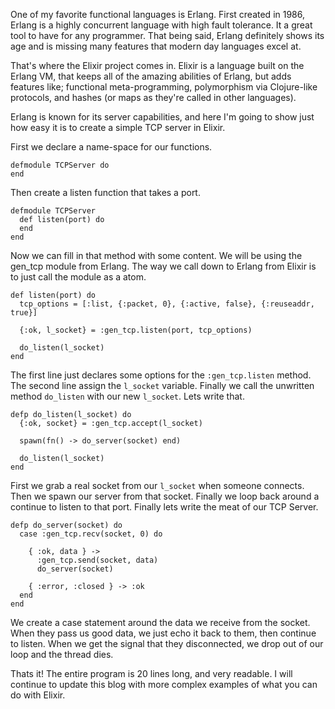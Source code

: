 One of my favorite functional languages is Erlang.  First created in 1986,
Erlang is a highly concurrent language with high fault tolerance.  It a great
tool to have for any programmer.  That being said, Erlang definitely shows its
age and is missing many features that modern day languages excel at.

That's where the Elixir project comes in.  Elixir is a language built on the
Erlang VM, that keeps all of the amazing abilities of Erlang, but adds features like;
functional meta-programming, polymorphism via Clojure-like protocols, and hashes
(or maps as they're called in other languages).

Erlang is known for its server capabilities, and here I'm going to show just how
easy it is to create a simple TCP server in Elixir.

First we declare a name-space for our functions.

    defmodule TCPServer do
    end

Then create a listen function that takes a port.

    defmodule TCPServer
      def listen(port) do
      end
    end

Now we can fill in that method with some content.  We will be using the
gen\_tcp module from Erlang.  The way we call down to Erlang from Elixir is to
just call the module as a atom.

    def listen(port) do
      tcp_options = [:list, {:packet, 0}, {:active, false}, {:reuseaddr, true}]

      {:ok, l_socket} = :gen_tcp.listen(port, tcp_options)

      do_listen(l_socket)
    end

The first line just declares some options for the `:gen_tcp.listen` method.
The second line assign the `l_socket` variable.  Finally we call the unwritten
method `do_listen` with our new `l_socket`.  Lets write that.

    defp do_listen(l_socket) do
      {:ok, socket} = :gen_tcp.accept(l_socket)

      spawn(fn() -> do_server(socket) end)

      do_listen(l_socket)
    end

First we grab a real socket from our `l_socket` when someone connects. Then we
spawn our server from that socket.  Finally we loop back around a continue to
listen to that port. Finally lets write the meat of our TCP Server.

    defp do_server(socket) do
      case :gen_tcp.recv(socket, 0) do
        
        { :ok, data } ->
          :gen_tcp.send(socket, data)
          do_server(socket)

        { :error, :closed } -> :ok
      end
    end

We create a case statement around the data we receive from the socket.  When they
pass us good data, we just echo it back to them, then continue to listen.  When
we get the signal that they disconnected, we drop out of our loop and the thread
dies.

Thats it!  The entire program is 20 lines long, and very readable. I will
continue to update this blog with more complex examples of what you can do with
Elixir.
